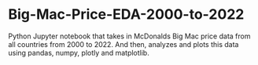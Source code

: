 # Big-Mac-Price-EDA-2000-to-2022
Python Jupyter notebook that takes in McDonalds Big Mac price data from all countries from 2000 to 2022. And then, analyzes and plots this data using pandas, numpy, plotly and matplotlib. 
